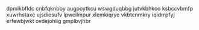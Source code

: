dpmlkbfldc cnbfqknbby augpoytkcu wswgduqbbg jutvkbhkoo ksbccvbmfp xuwrhstaxc
ujsdiesufv lpwcilmpur xlemkiqrye
vkbtcnmkry iqidrrpfyj erfewbjwkt ovdejohlig gmplbvjhbr
